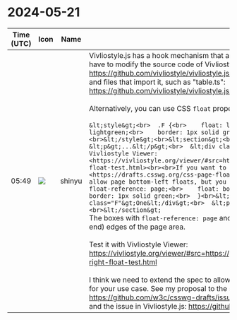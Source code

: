 # 2024-05-21

|Time (UTC)|Icon|Name|Message|
|---|---|---|---|
|05:49|![](https://avatars.slack-edge.com/2018-04-27/354445776386_e258f5ed5ba887b08668_72.jpg)|shinyu|Vivliostyle.js has a hook mechanism that allow you to customize the layout of the pages. However, it is not well documented, and to use it you have to modify the source code of Vivliostyle.js. If you want to learn it, see the source file "plugin.ts":<br><https://github.com/vivliostyle/vivliostyle.js/blob/master/packages/core/src/vivliostyle/plugin.ts><br>and files that import it, such as "table.ts":<br><https://github.com/vivliostyle/vivliostyle.js/blob/master/packages/core/src/vivliostyle/table.ts><br><br>Alternatively, you can use CSS `float` property to place the boxes beside the text. For example:<br><br>```&lt;style&gt;<br>  .F {<br>    float: left;<br>    clear: left;<br>    width: 150px;<br>    height: 200px;<br>    background: lightgreen;<br>    border: 1px solid green;<br>    margin-left: -200px;<br>  }<br>  section {<br>    margin-left: 200px;<br>  }<br>&lt;/style&gt;<br>&lt;section&gt;<br>  &lt;p&gt;...&lt;/p&gt;<br>  &lt;div class="F"&gt;One&lt;/div&gt;<br>  &lt;p&gt;...&lt;/p&gt;<br>  &lt;div class="F"&gt;Two&lt;/div&gt;<br>  &lt;p&gt;...&lt;/p&gt;<br>&lt;/section&gt;<pre>Test it with Vivliostyle Viewer: <https://vivliostyle.org/viewer/#src=https://gist.githubusercontent.com/MurakamiShinyu/f514ad020d2f2f01a4033e1f84e6bddf/raw/left-float-test.html><br><br>If you want to align boxes to the bottom of the page, you can use page floats. (spec: <https://drafts.csswg.org/css-page-floats/>)<br><br>Unfortunately, the current spec and Vivliostyle.js's implementation don't allow page bottom-left floats, but you can use page bottom-right floats. For example:<br></pre>&lt;style&gt;<br>  .F {<br>    float-reference: page;<br>    float: bottom;<br>    width: 150px;<br>    height: 200px;<br>    background: lightgreen;<br>    border: 1px solid green;<br>  }<br>&lt;/style&gt;<br>&lt;section&gt;<br>  &lt;p&gt;...&lt;/p&gt;<br>  &lt;div class="F"&gt;One&lt;/div&gt;<br>  &lt;p&gt;...&lt;/p&gt;<br>  &lt;div class="F"&gt;Two&lt;/div&gt;<br>  &lt;p&gt;...&lt;/p&gt;<br>&lt;/section&gt;```<br>The boxes with `float-reference: page` and `float: bottom` (or `float: block-end`) are floated to the bottom (= block-end) and the right (= line-end) edges of the page area.<br><br>Test it with Vivliostyle Viewer: <https://vivliostyle.org/viewer/#src=https://gist.githubusercontent.com/MurakamiShinyu/f514ad020d2f2f01a4033e1f84e6bddf/raw/bottom-right-float-test.html><br><br>I think we need to extend the spec to allow page bottom-left floats. `float: bottom left` or `float: block-end inline-start` would be useful for your use case. See my proposal to the spec:<br><https://github.com/w3c/csswg-drafts/issues/1251><br>and the issue in Vivliostyle.js: <https://github.com/vivliostyle/vivliostyle.js/issues/543>|
